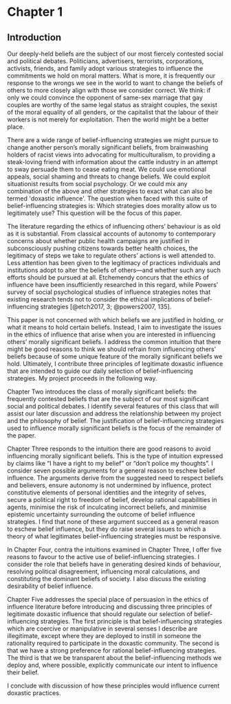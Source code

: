 # Chapter 1
## Introduction

Our deeply-held beliefs are the subject of our most fiercely contested social and political debates. Politicians, advertisers, terrorists, corporations, activists, friends, and family adopt various strategies to influence the commitments we hold on moral matters. What is more, it is frequently our response to the wrongs we see in the world to want to change the beliefs of others to more closely align with those we consider correct. We think: if only we could convince the opponent of same-sex marriage that gay couples are worthy of the same legal status as straight couples, the sexist of the moral equality of all genders, or the capitalist that the labour of their workers is not merely for exploitation. Then the world might be a better place.

There are a wide range of belief-influencing strategies we might pursue to change another person’s morally significant beliefs, from brainwashing holders of racist views into advocating for multiculturalism, to providing a steak-loving friend with information about the cattle industry in an attempt to sway persuade them to cease eating meat. We could use emotional appeals, social shaming and threats to change beliefs. We could exploit situationist results from social psychology. Or we could mix any combination of the above and other strategies to exact what can also be termed 'doxastic influence'. The question when faced with this suite of belief-influencing strategies is: Which strategies does morality allow us to legitimately use? This question will be the focus of this paper.

The literature regarding the ethics of influencing others’ behaviour is as old as it is substantial. From classical accounts of autonomy to contemporary concerns about whether public health campaigns are justified in subconsciously pushing citizens towards better health choices, the legitimacy of steps we take to regulate others’ actions is well attended to. Less attention has been given to the legitimacy of practices individuals and institutions adopt to alter the beliefs of others—and whether such any such efforts should be pursued at all. Etchemendy concurs that the ethics of influence have been insufficiently researched in this regard, while Powers’ survey of social psychological studies of influence strategies notes that existing research tends not to consider the ethical implications of belief-influencing strategies [@etch2017, 3; @powers2007, 135].

This paper is not concerned with which beliefs we are justified in holding, or what it means to hold certain beliefs. Instead, I aim to investigate the issues in the ethics of influence that arise when you are interested in influencing others’ morally significant beliefs. I address the common intuition that there might be good reasons to think we should refrain from influencing others’ beliefs because of some unique feature of the morally significant beliefs we hold. Ultimately, I contribute three principles of legitimate doxastic influence that are intended to guide our daily selection of belief-influencing strategies. My project proceeds in the following way.

Chapter Two introduces the class of morally significant beliefs: the frequently contested beliefs that are the subject of our most significant social and political debates. I identify several features of this class that will assist our later discussion and address the relationship between my project and the philosophy of belief. The justification of belief-influencing strategies used to influence morally significant beliefs is the focus of the remainder of the paper.

Chapter Three responds to the intuition there are good reasons to avoid influencing morally significant beliefs. This is the type of intuition expressed by claims like “I have a right to my belief” or “don’t police my thoughts”. I consider seven possible arguments for a general reason to eschew belief influence. The arguments derive from the suggested need to respect beliefs and believers, ensure autonomy is not undermined by influence, protect constitutive elements of personal identities and the integrity of selves, secure a political right to freedom of belief, develop rational capabilities in agents, minimise the risk of inculcating incorrect beliefs, and minimise epistemic uncertainty surrounding the outcome of belief influence strategies. I find that none of these argument succeed as a general reason to eschew belief influence, but they do raise several issues to which a theory of what legitimates belief-influencing strategies must be responsive.

In Chapter Four, contra the intuitions examined in Chapter Three, I offer five reasons to favour to the active use of belief-influencing strategies. I consider the role that beliefs have in generating desired kinds of behaviour, resolving political disagreement, influencing moral calculations, and constituting the dominant beliefs of society. I also discuss the existing desirability of belief influence.

Chapter Five addresses the special place of persuasion in the ethics of influence literature before introducing and discussing three principles of legitimate doxastic influence that should regulate our selection of belief-influencing strategies. The first principle is that belief-influencing strategies which are coercive or manipulative in several senses I describe are illegitimate, except where they are deployed to instill in someone the rationality required to participate in the doxastic community. The second is that we have a strong preference for rational belief-influencing strategies. The third is that we be transparent about the belief-influencing methods we deploy and, where possible, explicitly communicate our intent to influence their belief.

I conclude with discussion of how these principles would influence current doxastic practices.
